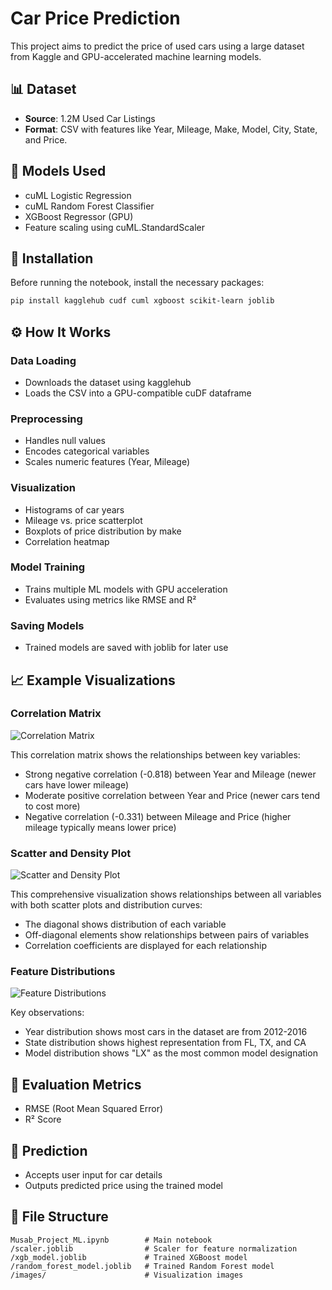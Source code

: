 # Car Price Prediction

This project aims to predict the price of used cars using a large dataset from Kaggle and GPU-accelerated machine learning models.

## 📊 Dataset

- **Source**: 1.2M Used Car Listings
- **Format**: CSV with features like Year, Mileage, Make, Model, City, State, and Price.

## 🧠 Models Used

- cuML Logistic Regression
- cuML Random Forest Classifier
- XGBoost Regressor (GPU)
- Feature scaling using cuML.StandardScaler

## 🔧 Installation

Before running the notebook, install the necessary packages:

```bash
pip install kagglehub cudf cuml xgboost scikit-learn joblib
```

## ⚙️ How It Works

### Data Loading
- Downloads the dataset using kagglehub
- Loads the CSV into a GPU-compatible cuDF dataframe

### Preprocessing
- Handles null values
- Encodes categorical variables
- Scales numeric features (Year, Mileage)

### Visualization
- Histograms of car years
- Mileage vs. price scatterplot
- Boxplots of price distribution by make
- Correlation heatmap

### Model Training
- Trains multiple ML models with GPU acceleration
- Evaluates using metrics like RMSE and R²

### Saving Models
- Trained models are saved with joblib for later use

## 📈 Example Visualizations

### Correlation Matrix
![Correlation Matrix](https://github.com/username/car-price-prediction/raw/main/images/correlation_matrix.png)

This correlation matrix shows the relationships between key variables:
- Strong negative correlation (-0.818) between Year and Mileage (newer cars have lower mileage)
- Moderate positive correlation between Year and Price (newer cars tend to cost more)
- Negative correlation (-0.331) between Mileage and Price (higher mileage typically means lower price)

### Scatter and Density Plot
![Scatter and Density Plot](https://github.com/username/car-price-prediction/raw/main/images/scatter_density_plot.png)

This comprehensive visualization shows relationships between all variables with both scatter plots and distribution curves:
- The diagonal shows distribution of each variable
- Off-diagonal elements show relationships between pairs of variables
- Correlation coefficients are displayed for each relationship

### Feature Distributions
![Feature Distributions](https://github.com/username/car-price-prediction/raw/main/images/feature_distributions.png)

Key observations:
- Year distribution shows most cars in the dataset are from 2012-2016
- State distribution shows highest representation from FL, TX, and CA
- Model distribution shows "LX" as the most common model designation

## 🧪 Evaluation Metrics

- RMSE (Root Mean Squared Error)
- R² Score

## 🧠 Prediction

- Accepts user input for car details
- Outputs predicted price using the trained model

## 📁 File Structure

```
Musab_Project_ML.ipynb        # Main notebook
/scaler.joblib                # Scaler for feature normalization
/xgb_model.joblib             # Trained XGBoost model
/random_forest_model.joblib   # Trained Random Forest model
/images/                      # Visualization images
```
